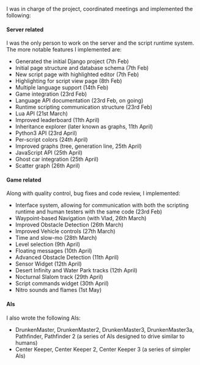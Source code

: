 I was in charge of the project, coordinated meetings and implemented the following:

#### Server related

I was the only person to work on the server and the script runtime system. The more notable features I implemented are:

 - Generated the initial Django project (7th Feb)
 - Initial page structure and database schema (7th Feb)
 - New script page with highlighted editor (7th Feb)
 - Highlighting for script view page (8th Feb)
 - Multiple language support (14th Feb)
 - Game integration (23rd Feb)
 - Language API documentation (23rd Feb, on going)
 - Runtime scripting communication structure (23rd Feb)
 - Lua API (21st March)
 - Improved leaderboard (11th April)
 - Inheritance explorer (later known as graphs, 11th April)
 - Python3 API (23rd April)
 - Per-script colors (24th April)
 - Improved graphs (tree, generation line, 25th April)
 - JavaScript API (25th April)
 - Ghost car integration (25th April)
 - Scatter graph (26th April)

#### Game related

Along with quality control, bug fixes and code review, I implemented:

 - Interface system, allowing for communication with both the scripting runtime and human testers with the same code (23rd Feb)
 - Waypoint-based Navigation (with Vlad, 26th March)
 - Improved Obstacle Detection (26th March)
 - Improved Vehicle controls (27th March)
 - Time and slow-mo (28th March)
 - Level selection (9th April)
 - Floating messages (10th April)
 - Advanced Obstacle Detection (11th April)
 - Sensor Widget (12th April)
 - Desert Infinity and Water Park tracks (12th April)
 - Nocturnal Slalom track (29th April)
 - Script commands widget (30th April)
 - Nitro sounds and flames (1st May)

#### AIs

I also wrote the following AIs:

 - DrunkenMaster, DrunkenMaster2, DrunkenMaster3, DrunkenMaster3a, Pathfinder, Pathfinder 2 (a series of AIs designed to drive similar to humans)
 - Center Keeper, Center Keeper 2, Center Keeper 3 (a series of simpler AIs)
